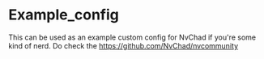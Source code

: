 # Example_config

This can be used as an example custom config for NvChad if you're some kind of nerd. Do check the https://github.com/NvChad/nvcommunity
